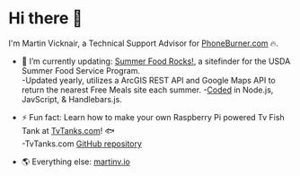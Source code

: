 # Hi there 👋

 I'm Martin Vicknair, a Technical Support Advisor for [PhoneBurner.com] 🔥.

- 🚀 I’m currently updating: [Summer Food Rocks!], a sitefinder for the USDA Summer Food Service Program.  
    -Updated yearly, utilizes a ArcGIS REST API and Google Maps API to return the nearest Free Meals site each summer.
    -[Coded] in Node.js, JavScript, & Handlebars.js. 

- ⚡ Fun fact: Learn how to make your own Raspberry Pi powered Tv Fish Tank at [TvTanks.com]! 🐟  
    -TvTanks.com [GitHub repository]  
    
- 🌎 Everything else: [martinv.io]

  <!--
  **martinvicknair/martinvicknair** is a ✨ _special_ ✨ repository because its `README.md` (this file) appears on your GitHub profile.

Here are some ideas to get you started:

- 🔭 I’m currently working on ...
- 🌱 I’m currently learning ...
- 👯 I’m looking to collaborate on ...
- 🤔 I’m looking for help with ...
- 💬 Ask me about ...
- 📫 How to reach me: ...
- 😄 Pronouns: ...
- ⚡ Fun fact: ...
  -->

[phoneburner.com]: https://phoneburner.com
[Summer Food Rocks!]: https://summerfoodrocks.org
[Coded]: https://github.com/martinvicknair/summerfoodrocks-node
[TvTanks.com]: https://tvtanks.com
[GitHub repository]: https://github.com/martinvicknair/tvtanks.com
[martinv.io]: https://martinv.io
